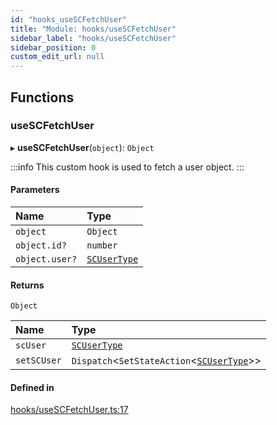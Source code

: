 ```yaml
---
id: "hooks_useSCFetchUser"
title: "Module: hooks/useSCFetchUser"
sidebar_label: "hooks/useSCFetchUser"
sidebar_position: 0
custom_edit_url: null
---
```


## Functions

### useSCFetchUser

▸ **useSCFetchUser**(`object`): `Object`

:::info
This custom hook is used to fetch a user object.
:::

#### Parameters

| Name | Type |
| :------ | :------ |
| `object` | `Object` |
| `object.id?` | `number` |
| `object.user?` | [`SCUserType`](../interfaces/types_user.SCUserType) |

#### Returns

`Object`

| Name | Type |
| :------ | :------ |
| `scUser` | [`SCUserType`](../interfaces/types_user.SCUserType) |
| `setSCUser` | `Dispatch`<`SetStateAction`<[`SCUserType`](../interfaces/types_user.SCUserType)\>\> |

#### Defined in

[hooks/useSCFetchUser.ts:17](https://github.com/selfcommunity/community-ui/blob/cab08cf/packages/sc-core/src/hooks/useSCFetchUser.ts#L17)
